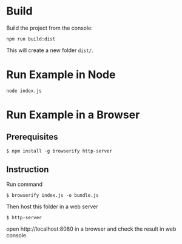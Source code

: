 # Build

Build the project from the console:

```shell
npm run build:dist
```

This will create a new folder `dist/`.

# Run Example in Node

```shell
node index.js
```

# Run Example in a Browser

## Prerequisites

```shell
$ npm install -g browserify http-server
```

## Instruction

Run command

```shell
$ browserify index.js -o bundle.js
```

Then host this folder in a web server

```shell
$ http-server
```

open http://localhost:8080 in a browser and check the result in web console.
